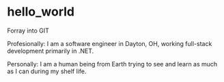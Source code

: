 # hello_world
Forray into GIT

Profesionally: I am a software engineer in Dayton, OH, working full-stack development primarily in .NET.

Personally: I am a human being from Earth trying to see and learn as much as I can during my shelf life.
